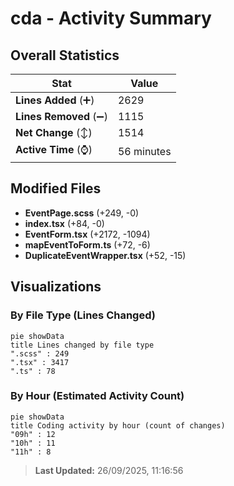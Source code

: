# cda - Activity Summary 

## Overall Statistics

| Stat                   | Value                                                             |
| ---------------------- | ----------------------------------------------------------------- |
| **Lines Added** (➕)   | 2629                                          |
| **Lines Removed** (➖) | 1115                                        |
| **Net Change** (↕)    | 1514                |
| **Active Time** (⌚)   | 56 minutes |


## Modified Files
- **EventPage.scss** (+249, -0)
- **index.tsx** (+84, -0)
- **EventForm.tsx** (+2172, -1094)
- **mapEventToForm.ts** (+72, -6)
- **DuplicateEventWrapper.tsx** (+52, -15)

## Visualizations

### By File Type (Lines Changed)

```mermaid
pie showData
title Lines changed by file type
".scss" : 249
".tsx" : 3417
".ts" : 78
```

### By Hour (Estimated Activity Count)

```mermaid
pie showData
title Coding activity by hour (count of changes)
"09h" : 12
"10h" : 11
"11h" : 8
```


> **Last Updated:** 26/09/2025, 11:16:56